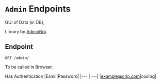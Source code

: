 # `Admin` Endpoints

GUI of Data (in DB),

Library by [AdminBro](https://github.com/SoftwareBrothers/admin-bro).

## Endpoint

`GET /admin/`

To be called in Browser.

Has Authentication
|Eamil|Password|
|--- | ---|
|example@c4p.com|coding|
